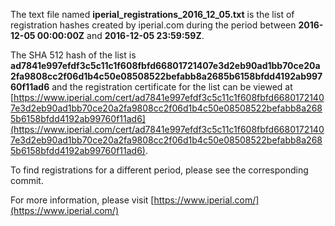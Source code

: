 The text file named **iperial_registrations_2016_12_05.txt** is the list of registration hashes created by iperial.com during the period between **2016-12-05 00:00:00Z** and **2016-12-05 23:59:59Z**.

The SHA 512 hash of the list is **ad7841e997efdf3c5c11c1f608fbfd66801721407e3d2eb90ad1bb70ce20a2fa9808cc2f06d1b4c50e08508522befabb8a2685b6158bfdd4192ab99760f11ad6** and the registration certificate for the list can be viewed at [https://www.iperial.com/cert/ad7841e997efdf3c5c11c1f608fbfd66801721407e3d2eb90ad1bb70ce20a2fa9808cc2f06d1b4c50e08508522befabb8a2685b6158bfdd4192ab99760f11ad6](https://www.iperial.com/cert/ad7841e997efdf3c5c11c1f608fbfd66801721407e3d2eb90ad1bb70ce20a2fa9808cc2f06d1b4c50e08508522befabb8a2685b6158bfdd4192ab99760f11ad6).

To find registrations for a different period, please see the corresponding commit.

For more information, please visit [https://www.iperial.com/](https://www.iperial.com/)
